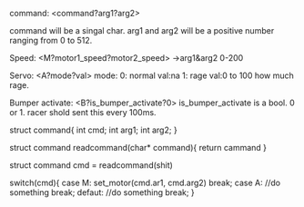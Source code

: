 command:
<command?arg1?arg2>

command will be a singal char.
arg1 and arg2 will be a positive number ranging from 0 to 512.


Speed:
    <M?motor1_speed?motor2_speed>       ->arg1&arg2 0-200


Servo:
    <A?mode?val> 
    mode:
    0: normal val:na
    1: rage val:0 to 100 how much rage.


Bumper activate:
    <B?is_bumper_activate?0> is_bumper_activate is a bool. 0 or 1.
    racer shold sent this every 100ms.


struct command{
    int cmd;
    int arg1;
    int arg2;
}

struct command readcommand(char* command){
    return cammand
}


struct command cmd = readcommand(shit)

switch(cmd){
    case M:
        set_motor(cmd.ar1, cmd.arg2)
        break;
    case A:
        //do something
        break;
    defaut:
        //do something
        break;
}